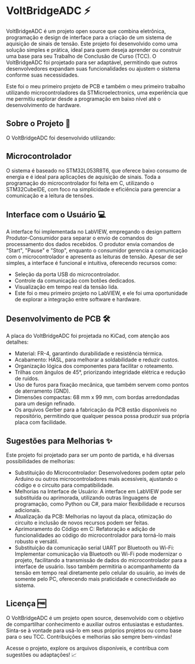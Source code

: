# VoltBridgeADC ⚡
VoltBridgeADC é um projeto open source que combina eletrônica, programação e design de interface para a criação de um sistema de aquisição de sinais de tensão. Este projeto foi desenvolvido como uma solução simples e prática, ideal para quem deseja aprender ou construir uma base para seu Trabalho de Conclusão de Curso (TCC). O VoltBridgeADC foi projetado para ser adaptável, permitindo que outros desenvolvedores expandam suas funcionalidades ou ajustem o sistema conforme suas necessidades.

Este foi o meu primeiro projeto de PCB e também o meu primeiro trabalho utilizando microcontroladores da STMicroelectronics, uma experiência que me permitiu explorar desde a programação em baixo nível até o desenvolvimento de hardware.

## Sobre o Projeto 🚀
O VoltBridgeADC foi desenvolvido utilizando:

## Microcontrolador
O sistema é baseado no STM32L053R8T6, que oferece baixo consumo de energia e é ideal para aplicações de aquisição de sinais. Toda a programação do microcontrolador foi feita em C, utilizando o STM32CubeIDE, com foco na simplicidade e eficiência para gerenciar a comunicação e a leitura de tensões.

## Interface com o Usuário 💻
A interface foi implementada no LabVIEW, empregando o design pattern Produtor-Consumidor para separar o envio de comandos do processamento dos dados recebidos. O produtor envia comandos de "Start", "Pause" e "Stop", enquanto o consumidor gerencia a comunicação com o microcontrolador e apresenta as leituras de tensão. Apesar de ser simples, a interface é funcional e intuitiva, oferecendo recursos como:

- Seleção da porta USB do microcontrolador.
- Controle da comunicação com botões dedicados.
- Visualização em tempo real da tensão lida.
- Este foi o meu primeiro projeto no LabVIEW, e ele foi uma oportunidade de explorar a integração entre software e hardware.

## Desenvolvimento de PCB 🛠️
A placa do VoltBridgeADC foi projetada no KiCad, com atenção aos detalhes:

- Material: FR-4, garantindo durabilidade e resistência térmica.
- Acabamento: HASL, para melhorar a soldabilidade e reduzir custos.
- Organização lógica dos componentes para facilitar o roteamento.
- Trilhas com ângulos de 45°, priorizando integridade elétrica e redução de ruídos.
- Uso de furos para fixação mecânica, que também servem como pontos de aterramento (GND).
- Dimensões compactas: 68 mm x 99 mm, com bordas arredondadas para um design refinado.
- Os arquivos Gerber para a fabricação da PCB estão disponíveis no repositório, permitindo que qualquer pessoa possa produzir sua própria placa com facilidade.

## Sugestões para Melhorias ✨
Este projeto foi projetado para ser um ponto de partida, e há diversas possibilidades de melhorias:

- Substituição do Microcontrolador: Desenvolvedores podem optar pelo Arduino ou outros microcontroladores mais acessíveis, ajustando o código e o circuito para compatibilidade.
- Melhorias na Interface de Usuário: A interface em LabVIEW pode ser substituída ou aprimorada, utilizando outras linguagens de programação, como Python ou C#, para maior flexibilidade e recursos adicionais.
- Atualização da PCB: Melhorias no layout da placa, otimização do circuito e inclusão de novos recursos podem ser feitas.
- Aprimoramento do Código em C: Refatoração e adição de funcionalidades ao código do microcontrolador para torná-lo mais robusto e versátil.
- Substituição da comunicação serial UART por Bluetooth ou Wi-Fi: Implementar comunicação via Bluetooth ou Wi-Fi pode modernizar o projeto, facilitando a transmissão de dados do microcontrolador para a interface de usuário. Isso também permitiria o acompanhamento da tensão em tempo real diretamente pelo celular do usuário, ao invés de somente pelo PC, oferecendo mais praticidade e conectividade ao sistema.

## Licença 🆓
O VoltBridgeADC é um projeto open source, desenvolvido com o objetivo de compartilhar conhecimento e auxiliar outros entusiastas e estudantes. Sinta-se à vontade para usá-lo em seus próprios projetos ou como base para o seu TCC. Contribuições e melhorias são sempre bem-vindas!

Acesse o projeto, explore os arquivos disponíveis, e contribua com sugestões ou adaptações! 📈
